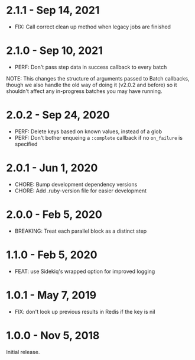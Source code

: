 # 2.1.1 - Sep 14, 2021

* FIX: Call correct clean up method when legacy jobs are finished

# 2.1.0 - Sep 10, 2021

* PERF: Don't pass step data in success callback to every batch

NOTE: This changes the structure of arguments passed to Batch callbacks, though we
also handle the old way of doing it (v2.0.2 and before) so it shouldn't affect
any in-progress batches you may have running.

# 2.0.2 - Sep 24, 2020

* PERF: Delete keys based on known values, instead of a glob
* PERF: Don't bother enqueing a `:complete` callback if no `on_failure` is specified

# 2.0.1 - Jun 1, 2020

* CHORE: Bump development dependency versions
* CHORE: Add .ruby-version file for easier development

# 2.0.0 - Feb 5, 2020

* BREAKING: Treat each parallel block as a distinct step

# 1.1.0 - Feb 5, 2020

* FEAT: use Sidekiq's wrapped option for improved logging

# 1.0.1 - May 7, 2019

* FIX: don't look up previous results in Redis if the key is nil

# 1.0.0 - Nov 5, 2018

Initial release.
